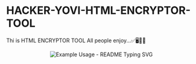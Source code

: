 # HACKER-YOVI-HTML-ENCRYPTOR-TOOL
Thi is HTML ENCRYPTOR TOOL All people enjoy...✅🖥️🧑‍💻
<p align="center">
  <img src="https://readme-typing-svg.demolab.com/?lines=This+is+HTML+ENCRYPTOR+TOOL!;DEVELOPED+BY+HACKER+YOVI&font=Fira%20Code&center=true&width=380&height=50&duration=4000&pause=1000" alt="Example Usage - README Typing SVG">
</p>
